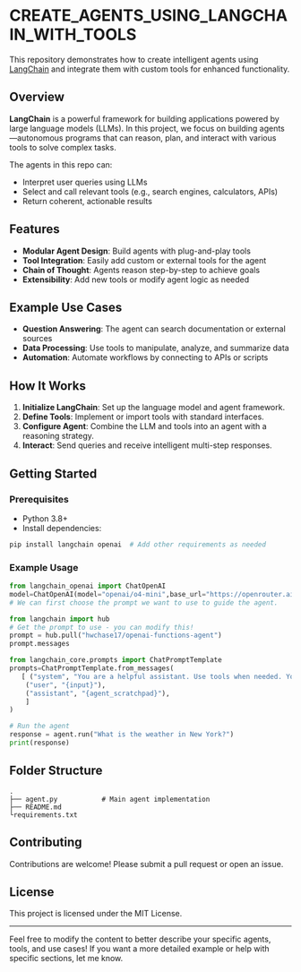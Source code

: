 # CREATE_AGENTS_USING_LANGCHAIN_WITH_TOOLS

This repository demonstrates how to create intelligent agents using [LangChain](https://github.com/hwchase17/langchain) and integrate them with custom tools for enhanced functionality.

## Overview

**LangChain** is a powerful framework for building applications powered by large language models (LLMs). In this project, we focus on building agents—autonomous programs that can reason, plan, and interact with various tools to solve complex tasks.

The agents in this repo can:
- Interpret user queries using LLMs
- Select and call relevant tools (e.g., search engines, calculators, APIs)
- Return coherent, actionable results

## Features

- **Modular Agent Design**: Build agents with plug-and-play tools
- **Tool Integration**: Easily add custom or external tools for the agent
- **Chain of Thought**: Agents reason step-by-step to achieve goals
- **Extensibility**: Add new tools or modify agent logic as needed

## Example Use Cases

- **Question Answering**: The agent can search documentation or external sources
- **Data Processing**: Use tools to manipulate, analyze, and summarize data
- **Automation**: Automate workflows by connecting to APIs or scripts

## How It Works

1. **Initialize LangChain**: Set up the language model and agent framework.
2. **Define Tools**: Implement or import tools with standard interfaces.
3. **Configure Agent**: Combine the LLM and tools into an agent with a reasoning strategy.
4. **Interact**: Send queries and receive intelligent multi-step responses.

## Getting Started

### Prerequisites

- Python 3.8+
- Install dependencies:

```bash
pip install langchain openai  # Add other requirements as needed
```

### Example Usage

```python
from langchain_openai import ChatOpenAI
model=ChatOpenAI(model="openai/o4-mini",base_url="https://openrouter.ai/api/v1", temperature=0.1, max_tokens=1500)
# We can first choose the prompt we want to use to guide the agent.

from langchain import hub
# Get the prompt to use - you can modify this!
prompt = hub.pull("hwchase17/openai-functions-agent")
prompt.messages

from langchain_core.prompts import ChatPromptTemplate
prompts=ChatPromptTemplate.from_messages(
   [ ("system", "You are a helpful assistant. Use tools when needed. You habe to be given query based on the query you have to be search most relevent information from the tools you have been given. You can use the tools Tavily Search, Wikipedia and LangSmith Search to answer the questions asked by the user. If you are not sure about the answer, you can use the tools to search for information."),
    ("user", "{input}"),
    ("assistant", "{agent_scratchpad}"),
    ]
)

# Run the agent
response = agent.run("What is the weather in New York?")
print(response)
```

## Folder Structure

```
.
├── agent.py           # Main agent implementation
├── README.md
└requirements.txt
```

## Contributing

Contributions are welcome! Please submit a pull request or open an issue.

## License

This project is licensed under the MIT License.

---

Feel free to modify the content to better describe your specific agents, tools, and use cases! If you want a more detailed example or help with specific sections, let me know.
